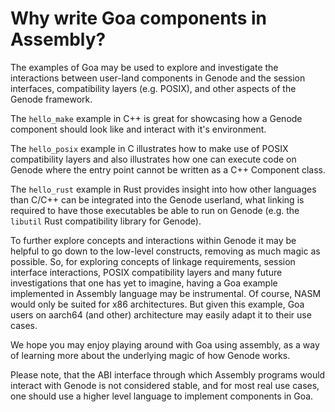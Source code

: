 # Why write Goa components in Assembly?

The examples of Goa may be used to explore and investigate the interactions between user-land components in Genode and the session interfaces, compatibility layers (e.g. POSIX), and other aspects of the Genode framework.

The `hello_make` example in C++ is great for showcasing how a Genode component should look like and interact with it's environment.

The `hello_posix` example in C illustrates how to make use of POSIX compatibility layers and also illustrates how one can execute code on Genode where the entry point cannot be written as a C++ Component class.

The `hello_rust` example in Rust provides insight into how other languages than C/C++ can be integrated into the Genode userland, what linking is required to have those executables be able to run on Genode (e.g. the `libutil` Rust compatibility library for Genode).

To further explore concepts and interactions within Genode it may be helpful to go down to the low-level constructs, removing as much magic as possible. So, for exploring concepts of linkage requirements, session interface interactions, POSIX compatibility layers and many future investigations that one has yet to imagine, having a Goa example implemented in Assembly language may be instrumental. Of course, NASM would only be suited for x86 architectures. But given this example, Goa users on aarch64 (and other) architecture may easily adapt it to their use cases.

We hope you may enjoy playing around with Goa using assembly, as a way of learning more about the underlying magic of how Genode works.

Please note, that the ABI interface through which Assembly programs would interact with Genode is not considered stable, and for most real use cases, one should use a higher level language to implement components in Goa.
